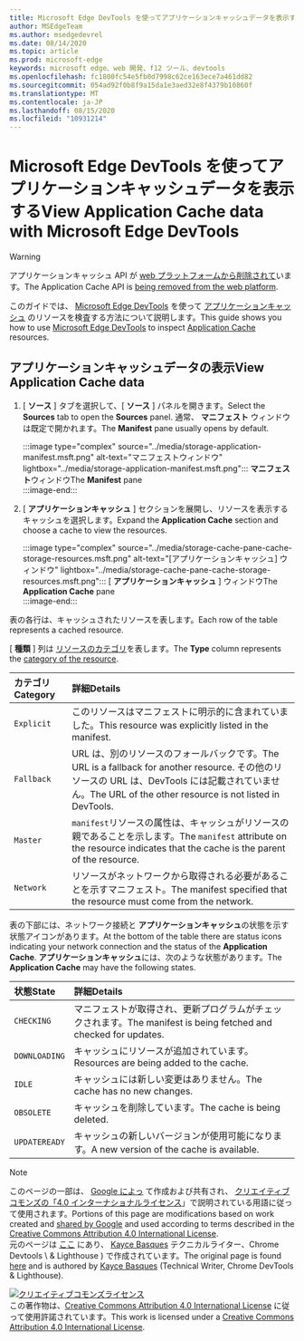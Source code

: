 ```yaml
---
title: Microsoft Edge DevTools を使ってアプリケーションキャッシュデータを表示する
author: MSEdgeTeam
ms.author: msedgedevrel
ms.date: 08/14/2020
ms.topic: article
ms.prod: microsoft-edge
keywords: microsoft edge、web 開発、f12 ツール、devtools
ms.openlocfilehash: fc1800fc54e5fb0d7998c62ce163ece7a461dd82
ms.sourcegitcommit: 054ad92f0b8f9a15da1e3aed32e8f4379b10860f
ms.translationtype: MT
ms.contentlocale: ja-JP
ms.lasthandoff: 08/15/2020
ms.locfileid: "10931214"
---
```

<!-- Copyright Kayce Basques 

   Licensed under the Apache License, Version 2.0 (the "License");
   you may not use this file except in compliance with the License.
   You may obtain a copy of the License at

       https://www.apache.org/licenses/LICENSE-2.0

   Unless required by applicable law or agreed to in writing, software
   distributed under the License is distributed on an "AS IS" BASIS,
   WITHOUT WARRANTIES OR CONDITIONS OF ANY KIND, either express or implied.
   See the License for the specific language governing permissions and
   limitations under the License.  -->  

# <span data-ttu-id="e483c-103">Microsoft Edge DevTools を使ってアプリケーションキャッシュデータを表示する</span><span class="sxs-lookup"><span data-stu-id="e483c-103">View Application Cache data with Microsoft Edge DevTools</span></span>  

> [!WARNING]
> <span data-ttu-id="e483c-104">アプリケーションキャッシュ API が [web プラットフォームから削除されて][HTMLStandardOfflineWebApplications]います。</span><span class="sxs-lookup"><span data-stu-id="e483c-104">The Application Cache API is [being removed from the web platform][HTMLStandardOfflineWebApplications].</span></span>  

<span data-ttu-id="e483c-105">このガイドでは、 [Microsoft Edge DevTools][MicrosoftEdgeDevTools] を使って [アプリケーションキャッシュ][MDNWebAPIsWindowApplicationCache] のリソースを検査する方法について説明します。</span><span class="sxs-lookup"><span data-stu-id="e483c-105">This guide shows you how to use [Microsoft Edge DevTools][MicrosoftEdgeDevTools] to inspect [Application Cache][MDNWebAPIsWindowApplicationCache] resources.</span></span>  

## <span data-ttu-id="e483c-106">アプリケーションキャッシュデータの表示</span><span class="sxs-lookup"><span data-stu-id="e483c-106">View Application Cache data</span></span>  

1.  <span data-ttu-id="e483c-107">[ **ソース** ] タブを選択して、[ **ソース** ] パネルを開きます。</span><span class="sxs-lookup"><span data-stu-id="e483c-107">Select the **Sources** tab to open the **Sources** panel.</span></span>  <span data-ttu-id="e483c-108">通常、 **マニフェスト** ウィンドウは既定で開かれます。</span><span class="sxs-lookup"><span data-stu-id="e483c-108">The **Manifest** pane usually opens by default.</span></span>  
    
    :::image type="complex" source="../media/storage-application-manifest.msft.png" alt-text="マニフェストウィンドウ" lightbox="../media/storage-application-manifest.msft.png":::
       <span data-ttu-id="e483c-110">**マニフェスト**ウィンドウ</span><span class="sxs-lookup"><span data-stu-id="e483c-110">The **Manifest** pane</span></span>  
    :::image-end:::  

1.  <span data-ttu-id="e483c-111">[ **アプリケーションキャッシュ** ] セクションを展開し、リソースを表示するキャッシュを選択します。</span><span class="sxs-lookup"><span data-stu-id="e483c-111">Expand the **Application Cache** section and choose a cache to view the resources.</span></span>  
    
    :::image type="complex" source="../media/storage-cache-pane-cache-storage-resources.msft.png" alt-text="[アプリケーションキャッシュ] ウィンドウ" lightbox="../media/storage-cache-pane-cache-storage-resources.msft.png":::
       <span data-ttu-id="e483c-113">[ **アプリケーションキャッシュ** ] ウィンドウ</span><span class="sxs-lookup"><span data-stu-id="e483c-113">The **Application Cache** pane</span></span>  
    :::image-end:::  

<span data-ttu-id="e483c-114">表の各行は、キャッシュされたリソースを表します。</span><span class="sxs-lookup"><span data-stu-id="e483c-114">Each row of the table represents a cached resource.</span></span>  

<span data-ttu-id="e483c-115">[ **種類** ] 列は [リソースのカテゴリ][MDNHTMLResourcesInAnApplicationCache]を表します。</span><span class="sxs-lookup"><span data-stu-id="e483c-115">The **Type** column represents the [category of the resource][MDNHTMLResourcesInAnApplicationCache].</span></span>  

| <span data-ttu-id="e483c-116">カテゴリ</span><span class="sxs-lookup"><span data-stu-id="e483c-116">Category</span></span> | <span data-ttu-id="e483c-117">詳細</span><span class="sxs-lookup"><span data-stu-id="e483c-117">Details</span></span> |  
|:--- |:--- |  
| `Explicit` | <span data-ttu-id="e483c-118">このリソースはマニフェストに明示的に含まれていました。</span><span class="sxs-lookup"><span data-stu-id="e483c-118">This resource was explicitly listed in the manifest.</span></span> |  
| `Fallback` | <span data-ttu-id="e483c-119">URL は、別のリソースのフォールバックです。</span><span class="sxs-lookup"><span data-stu-id="e483c-119">The URL is a fallback for another resource.</span></span>  <span data-ttu-id="e483c-120">その他のリソースの URL は、DevTools には記載されていません。</span><span class="sxs-lookup"><span data-stu-id="e483c-120">The URL of the other resource is not listed in DevTools.</span></span> |  
| `Master` | <span data-ttu-id="e483c-121">`manifest`リソースの属性は、キャッシュがリソースの親であることを示します。</span><span class="sxs-lookup"><span data-stu-id="e483c-121">The `manifest` attribute on the resource indicates that the cache is the parent of the resource.</span></span> |  
| `Network` | <span data-ttu-id="e483c-122">リソースがネットワークから取得される必要があることを示すマニフェスト。</span><span class="sxs-lookup"><span data-stu-id="e483c-122">The manifest specified that the resource must come from the network.</span></span> |  

<!--todo:  replace "Master" phrasing if possible.  -->  

<span data-ttu-id="e483c-123">表の下部には、ネットワーク接続と **アプリケーションキャッシュ**の状態を示す状態アイコンがあります。</span><span class="sxs-lookup"><span data-stu-id="e483c-123">At the bottom of the table there are status icons indicating your network connection and the status of the **Application Cache**.</span></span>  <span data-ttu-id="e483c-124">**アプリケーションキャッシュ**には、次のような状態があります。</span><span class="sxs-lookup"><span data-stu-id="e483c-124">The **Application Cache** may have the following states.</span></span>  

| <span data-ttu-id="e483c-125">状態</span><span class="sxs-lookup"><span data-stu-id="e483c-125">State</span></span> | <span data-ttu-id="e483c-126">詳細</span><span class="sxs-lookup"><span data-stu-id="e483c-126">Details</span></span> |  
|:--- |:--- |  
| `CHECKING` | <span data-ttu-id="e483c-127">マニフェストが取得され、更新プログラムがチェックされます。</span><span class="sxs-lookup"><span data-stu-id="e483c-127">The manifest is being fetched and checked for updates.</span></span> |  
| `DOWNLOADING` | <span data-ttu-id="e483c-128">キャッシュにリソースが追加されています。</span><span class="sxs-lookup"><span data-stu-id="e483c-128">Resources are being added to the cache.</span></span> |  
| `IDLE` | <span data-ttu-id="e483c-129">キャッシュには新しい変更はありません。</span><span class="sxs-lookup"><span data-stu-id="e483c-129">The cache has no new changes.</span></span> |  
| `OBSOLETE` | <span data-ttu-id="e483c-130">キャッシュを削除しています。</span><span class="sxs-lookup"><span data-stu-id="e483c-130">The cache is being deleted.</span></span> |  
| `UPDATEREADY` |  <span data-ttu-id="e483c-131">キャッシュの新しいバージョンが使用可能になります。</span><span class="sxs-lookup"><span data-stu-id="e483c-131">A new version of the cache is available.</span></span> |  

<!-- links -->  

[MicrosoftEdgeDevTools]: ../../devtools-guide-chromium.md "Microsoft Edge (Chromium) 開発者ツール |Microsoft ドキュメント"  

[HTMLStandardOfflineWebApplications]: https://html.spec.whatwg.org/multipage/offline.html#offline "オフライン Web アプリケーション-HTML 標準"  

[MDNHTMLResourcesInAnApplicationCache]: https://developer.mozilla.org/docs/Web/HTML/Using_the_application_cache#Resources_in_an_application_cache "アプリケーションキャッシュのリソース |MDN"  
[MDNWebAPIsWindowApplicationCache]: https://developer.mozilla.org/docs/Web/API/Window/applicationCache "Window. applicationCache-Web Api |MDN"  

> [!NOTE]
> <span data-ttu-id="e483c-136">このページの一部は、 [Google によっ][GoogleSitePolicies] て作成および共有され、 [クリエイティブコモンズの「4.0 インターナショナルライセンス][CCA4IL]」で説明されている用語に従って使用されます。</span><span class="sxs-lookup"><span data-stu-id="e483c-136">Portions of this page are modifications based on work created and [shared by Google][GoogleSitePolicies] and used according to terms described in the [Creative Commons Attribution 4.0 International License][CCA4IL].</span></span>  
> <span data-ttu-id="e483c-137">元のページは [ここ](https://developers.google.com/web/tools/chrome-devtools/storage/applicationcache) にあり、 [Kayce Basques][KayceBasques] テクニカルライター、Chrome Devtools \ & Lighthouse \) で作成されています。</span><span class="sxs-lookup"><span data-stu-id="e483c-137">The original page is found [here](https://developers.google.com/web/tools/chrome-devtools/storage/applicationcache) and is authored by [Kayce Basques][KayceBasques] \(Technical Writer, Chrome DevTools \& Lighthouse\).</span></span>  

[![クリエイティブコモンズライセンス][CCby4Image]][CCA4IL]  
<span data-ttu-id="e483c-139">この著作物は、[Creative Commons Attribution 4.0 International License][CCA4IL] に従って使用許諾されています。</span><span class="sxs-lookup"><span data-stu-id="e483c-139">This work is licensed under a [Creative Commons Attribution 4.0 International License][CCA4IL].</span></span>  

[CCA4IL]: https://creativecommons.org/licenses/by/4.0  
[CCby4Image]: https://i.creativecommons.org/l/by/4.0/88x31.png  
[GoogleSitePolicies]: https://developers.google.com/terms/site-policies  
[KayceBasques]: https://developers.google.com/web/resources/contributors/kaycebasques  
